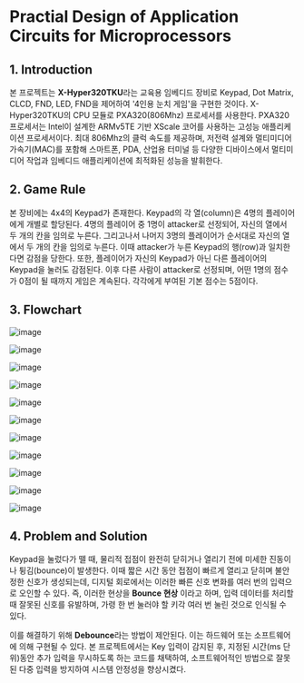 # Practial Design of Application Circuits for Microprocessors
## 1. Introduction
본 프로젝트는 **X-Hyper320TKU**라는 교육용 임베디드 장비로 Keypad, Dot Matrix, CLCD, FND, LED, FND을 제어하여 '4인용 눈치 게임'을 구현한 것이다. X-Hyper320TKU의 CPU 모듈로 PXA320(806Mhz) 프로세서를 사용한다. PXA320 프로세서는 Intel이 설계한 ARMv5TE 기반 XScale 코어를 사용하는 고성능 애플리케이션 프로세서이다. 최대 806Mhz의 클럭 속도를 제공하며, 저전력 설계와 멀티미디어 가속기(MAC)를 포함해 스마트폰, PDA, 산업용 터미널 등 다양한 디바이스에서 멀티미디어 작업과 임베디드 애플리케이션에 최적화된 성능을 발휘한다. 

## 2. Game Rule
본 장비에는 4x4의 Keypad가 존재한다. Keypad의 각 열(column)은 4명의 플레이어에게 개별로 할당된다. 4명의 플레이어 중 1명이 attacker로 선정되어, 자신의 열에서 두 개의 칸을 임의로 누른다. 그리고나서 나머지 3명의 플레이어가 순서대로 자신의 열에서 두 개의 칸을 임의로 누른다. 이때 attacker가 누른 Keypad의 행(row)과 일치한다면 감점을 당한다. 또한, 플레이어가 자신의 Keypad가 아닌 다른 플레이어의 Keypad을 눌러도 감점된다. 이후 다른 사람이 attacker로 선정되며, 어떤 1명의 점수가 0점이 될 때까지 게임은 계속된다. 각각에게 부여된 기본 점수는 5점이다.

## 3. Flowchart
![image](https://github.com/user-attachments/assets/16173237-54a4-46c1-b2b8-a4cad6469d26)

![image](https://github.com/user-attachments/assets/4ca916c4-8aad-4beb-aeac-22d11357a0d7)

![image](https://github.com/user-attachments/assets/72d867c1-7581-4995-992c-4a68f85efef8)

![image](https://github.com/user-attachments/assets/5b01fb97-df3b-4da0-83f4-0fc88bf71398)

![image](https://github.com/user-attachments/assets/d5b8e16d-4ac9-4985-bd44-03bb8b84c231)

![image](https://github.com/user-attachments/assets/79482f08-5819-4698-82fb-f328e1e654f4)

![image](https://github.com/user-attachments/assets/ac677cab-3d1c-4940-9ac3-8b95bd75baf4)

![image](https://github.com/user-attachments/assets/1421a601-15c8-41cc-bdb4-d0d6050e28da)

![image](https://github.com/user-attachments/assets/540a0cef-693b-41d8-80b0-865424e411f7)

![image](https://github.com/user-attachments/assets/1fba6b50-7ddc-479f-baae-67d93f0ab0c6)

![image](https://github.com/user-attachments/assets/9873d7b8-8367-40bb-bff8-69dd493a723c)

## 4. Problem and Solution
Keypad을 눌렀다가 뗄 때, 물리적 접점이 완전히 닫히거나 열리기 전에 미세한 진동이나 튕김(bounce)이 발생한다. 이때 짧은 시간 동안 접점이 빠르게 열리고 닫히며 불안정한 신호가 생성되는데, 디지털 회로에서는 이러한 빠른 신호 변화를 여러 번의 입력으로 오인할 수 있다. 즉, 이러한 현상을 **Bounce 현상** 이라고 하며, 입력 데이터를 처리할 때 잘못된 신호를 유발하며, 가령 한 번 눌러야 할 키각 여러 번 눌린 것으로 인식될 수 있다.

이를 해결하기 위해 **Debounce**라는 방법이 제안된다. 이는 하드웨어 또는 소프트웨어에 의해 구현될 수 있다. 본 프로젝트에서는 Key 입력이 감지된 후, 지정된 시간(ms 단위)동안 추가 입력을 무시하도록 하는 코드를 채택하여, 소프트웨어적인 방법으로 잘못된 다중 입력을 방지하여 시스템 안정성을 향상시켰다.

